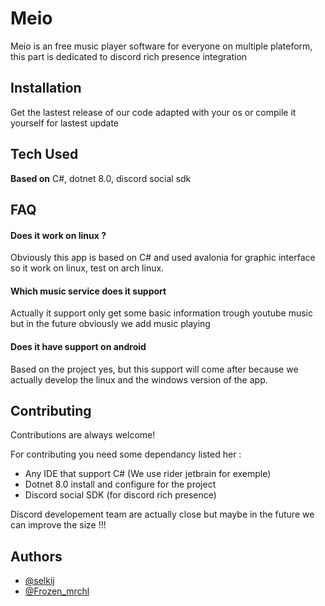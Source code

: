 
# Meio

Meio is an free music player software for everyone on multiple plateform, this part is dedicated to discord rich presence integration


## Installation

Get the lastest release of our code adapted with your os or compile it yourself for lastest update

    
## Tech Used

**Based on** C#, dotnet 8.0, discord social sdk



## FAQ

#### Does it work on linux ?

Obviously this app is based on C# and used avalonia for graphic interface so it work on linux, test on arch linux.
#### Which music service does it support

Actually it support only get some basic information trough youtube music but in the future obviously we add music playing
#### Does it have support on android
Based on the project yes, but this support will come after because we actually develop the linux and the windows version of the app. 
## Contributing

Contributions are always welcome!

For contributing you need some dependancy listed her : 
- Any IDE that support C# (We use rider jetbrain for exemple)
- Dotnet 8.0 install and configure for the project
- Discord social SDK (for discord rich presence)

Discord developement team are actually close but maybe in the future we can improve the size !!!


## Authors

- [@selkij](https://github.com/selkij)
- [@Frozen_mrchl](https://github.com/Michalex37220)



